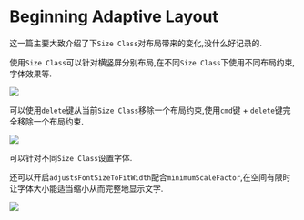 # Beginning Adaptive Layout

这一篇主要大致介绍了下`Size Class`对布局带来的变化,没什么好记录的.

使用`Size Class`可以针对横竖屏分别布局,在不同`Size Class`下使用不同布局约束,字体效果等.

![](https://github.com/949478479/iOS-8-by-Tutorials-Study-Notes/blob/Beginning-Adaptive-Layout/Screenshot/AdaptiveWeather.gif)

可以使用`delete`键从当前`Size Class`移除一个布局约束,使用`cmd`键 + `delete`键完全移除一个布局约束.

![](https://github.com/949478479/iOS-8-by-Tutorials-Study-Notes/blob/Beginning-Adaptive-Layout/Screenshot/ConstraintSizeClass.png)

可以针对不同`Size Class`设置字体.

还可以开启`adjustsFontSizeToFitWidth`配合`minimumScaleFactor`,在空间有限时让字体大小能适当缩小从而完整地显示文字.

![](https://github.com/949478479/iOS-8-by-Tutorials-Study-Notes/blob/Beginning-Adaptive-Layout/Screenshot/FontSizeClass.png)
